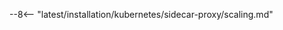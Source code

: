 [sidecar-docs]: deployment.md
[sidecar-arch-docs]: deployment.md#solution-architecture
[sidecar-conf-area]: customization.md#configuration-area
[wstore-memory-recommendations]: ../../../admin-en/configuration-guides/allocate-resources-for-node.md#wstore
[single-split-deployment]: customization.md#single-and-split-deployment-of-containers
[what-is-new-wstore]:      ../../../updating-migrating/what-is-new.md#replacing-tarantool-with-wstore-for-postanalytics

--8<-- "latest/installation/kubernetes/sidecar-proxy/scaling.md"
